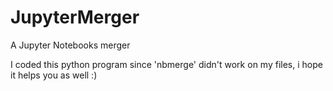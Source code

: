 # JupyterMerger
A Jupyter Notebooks merger 

I coded this python program since 'nbmerge' didn't work on my files, i hope it helps you as well :) 
